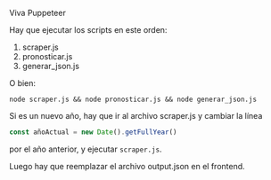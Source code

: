 Viva Puppeteer

Hay que ejecutar los scripts en este orden:

1. scraper.js
2. pronosticar.js
3. generar_json.js

O bien:

```
node scraper.js && node pronosticar.js && node generar_json.js
```

Si es un nuevo año, hay que ir al archivo scraper.js y cambiar la línea

```javascript
const añoActual = new Date().getFullYear()
```

por el año anterior, y ejecutar `scraper.js`.

Luego hay que reemplazar el archivo output.json en el frontend.